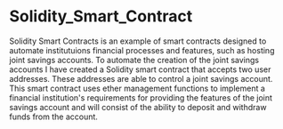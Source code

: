 # Solidity_Smart_Contract

Solidity Smart Contracts is an example of smart contracts designed to automate institutuions financial processes and features, such as
hosting joint savings accounts. To automate the creation of the joint savings accounts I have created a Solidity smart contract
that accepts two user addresses. These addresses are able to control a joint savings account. This smart contract uses ether management
functions to implement a financial institution's requirements for providing the features of the joint savings account and will consist of 
the ability to deposit and withdraw funds from the account.
